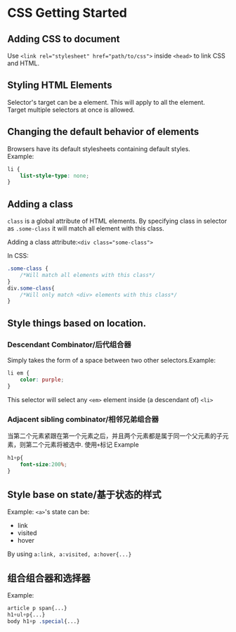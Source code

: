 # CSS Getting Started

## Adding CSS to document
Use `<link rel="stylesheet" href="path/to/css">` inside `<head>` to link CSS and HTML.

## Styling HTML Elements
Selector's target can be a element. This will apply to all the element.  
Target multiple selectors at once is allowed.

## Changing the default behavior of elements
Browsers have its default stylesheets containing default styles.  
Example: 
```css
li {
    list-style-type: none;
}
```
## Adding a class
`class` is a global attribute of HTML elements. By specifying class in selector as `.some-class` it will match all element with this class.  

Adding a class attribute:`<div class="some-class">`  

In CSS: 
```css
.some-class {
    /*Will match all elements with this class*/
}
div.some-class{
    /*Will only match <div> elements with this class*/
}
```
## Style things based on location.
### Descendant Combinator/后代组合器
Simply takes the form of a space between two other selectors.Example:
```css
li em {
    color: purple;
}
```
This selector will select any `<em>` element inside (a descendant of) `<li>`

### Adjacent sibling combinator/相邻兄弟组合器
当第二个元素紧跟在第一个元素之后，并且两个元素都是属于同一个父元素的子元素，则第二个元素将被选中. 使用`+`标记
Example
```css
h1+p{
    font-size:200%;
}
```

## Style base on state/基于状态的样式
Example: `<a>`'s state can be:
- link
- visited
- hover
 
By using `a:link, a:visited, a:hover{...}`

## 组合组合器和选择器
Example:
```css
article p span{...}
h1+ul+p{...}
body h1+p .special{...}
```